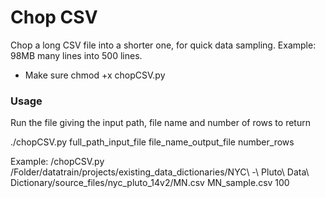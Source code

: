 # Chop CSV
Chop a long CSV file into a shorter one, for quick data sampling.
Example: 98MB many lines into 500 lines. 

* Make sure chmod +x chopCSV.py

### Usage
Run the file giving the input path, file name and number of rows to return

./chopCSV.py full_path_input_file file_name_output_file number_rows

Example:
/chopCSV.py /Folder/datatrain/projects/existing_data_dictionaries/NYC\ -\ Pluto\ Data\ Dictionary/source_files/nyc_pluto_14v2/MN.csv MN_sample.csv 100